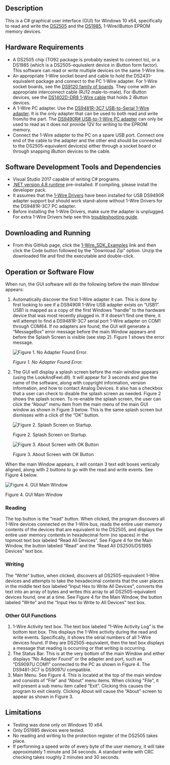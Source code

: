 ## Description

This is a C# graphical user interface (GUI) for Windows 10 x64, specifically to read and write the [DS2505](https://www.analog.com/en/products/ds2505.html#product-overview) and the  [DS1985](https://www.analog.com/en/products/ds1985.html), 1-Wire/iButton EPROM memory devices. 

## Hardware Requirements
-	A DS2505 chip (TO92 package is probably easiest to connect to), or a DS1985 (which is a DS2505-equivalent device in iButton form factor). This software can read or write multiple devices on the same 1-Wire line.
-   An appropriate 1-Wire socket board and cable to hold the DS2431-equivalent package and connect to the PC 1-Wire adapter.  For 1-Wire socket boards, see the [DS9120 family of boards](https://www.analog.com/en/design-center/evaluation-hardware-and-software/evaluation-boards-kits/ds9120.html#eb-overview). They come with an appropriate interconnect cable (RJ12 male-to-male). For iButton devices, see the [DS1402D-DR8 1-Wire cable](https://www.analog.com/en/products/ds1402d-dr8.html) that holds 2 iButton devices.
-	A 1-Wire PC adapter.  Use the [DS9481R-3C7 USB-to-Serial 1-Wire adapter](https://www.analog.com/en/design-center/evaluation-hardware-and-software/evaluation-boards-kits/ds9481r-3c7.html).  It is the only adapter that can be used to both read and write from/to the part. The [DS9490R# USB-to-1-Wire PC adapter](https://www.maximintegrated.com/en/products/ibutton-one-wire/ibutton/DS9490R.html) can only be used to read as it does not provide 12V for writing to the EPROM memory.
- Connect the 1-Wire adapter to the PC on a spare USB port. Connect one end of the cable to the adapter and the other end should be connected to the DS2505-equivalent device(s) either through a socket board or through snapping iButton devices to the cable. 
 
## Software Development Tools and Dependencies
-	Visual Studio 2017 capable of writing C# programs.
-	[.NET version 4.8 runtime](https://dotnet.microsoft.com/en-us/download/dotnet-framework/net48) pre-installed. If compiling, please install the developer pack.
-	It assumes that the [1-Wire Drivers](https://www.maximintegrated.com/en/products/ibutton-one-wire/one-wire/software-tools/drivers/download-1-wire-ibutton-drivers-for-windows.html) have been installed for USB DS9490R adapter support but should work stand-alone without 1-Wire Drivers for the DS9481R-3C7 PC adapter. 
-  Before installing the 1-Wire Drivers, make sure the adapter is unplugged.  For extra 1-Wire Drivers help see this [troubleshooting guide](https://maximsupport.microsoftcrmportals.com/en-us/knowledgebase/article/KA-16429).

## Downloading and Running
- From this GitHub page, click the [1-Wire_SDK_Examples](https://github.com/MaximIntegratedTechSupport/1-Wire_SDK_Examples) link and then click the Code button followed by the "Download Zip" option.  Unzip the downloaded file and find the executable and double-click.
  
## Operation or Software Flow
When run, the GUI software will do the following before the main Window appears:
1.	Automatically discover the first 1-Wire adapter it can.  This is done by first looking to see if a DS9490R 1-Wire USB adapter exists on “USB1”.  USB1 is mapped as a copy of the first Windows “handle” to the hardware device that was most recently plugged in. If it doesn’t find one there, it will attempt to find a DS9481R-3C7 serial port 1-Wire adapter on COM1 through COM64. If no adapters are found, the GUI will generate a “MessageBox” error message before the main Window appears and before the Splash Screen is visible (see step 2). Figure 1 shows the error message.

    ![Figure 1.  No Adapter Found Error.](./images/AdapterNotFound.png) 
 
    *Figure 1.  No Adapter Found Error.*

2.	The GUI will display a splash screen before the main window appears (using the LookAndFeel.dll).  It will appear for 3 seconds and give the name of the software, along with copyright information, version information, and how to contact Analog Devices. It also has a checkbox that a user can check to disable the splash screen as needed. Figure 2 shows the splash screen. To re-enable the splash screen, the user can click the “About” menu item from the main menu of the main GUI window as shown in Figure 3 below. This is the same splash screen but dismisses with a click of the “OK” button.

    ![Figure 2.  Splash Screen on Startup.](./images/SplashScreen.png)  	 
 
    Figure 2.  Splash Screen on Startup. 		

    ![Figure 3. About Screen with OK Button](./images/AboutScreen.png)  	 
 
    Figure 3. About Screen with OK Button


When the main Window appears, it will contain 3 text edit boxes vertically aligned, along with 2 buttons to go with the read and write events.  See Figure 4 below.

   ![Figure 4.  GUI Main Window](./images/Main_GUI.png)   

   Figure 4.  GUI Main Window

### Reading
The top button is the “read” button.  When clicked, the program discovers all 1-Wire devices connected on the 1-Wire bus, reads the entire user memory contents of the devices that are equivalent to the DS2505, and displays the entire user memory contents in hexadecimal form (no spaces) in the topmost text box labeled “Read All Devices”.  See Figure 4 for the Main Window, the button labeled “Read” and the “Read All DS2505/DS1985 Devices” text box.  

### Writing
The “Write” button, when clicked, discovers all DS2505-equivalent 1-Wire devices and attempts to take the hexadecimal contents that the user places in the middle text box labeled “Input Hex to Write All Devices”, converts the text into an array of bytes and writes this array to all DS2505-equivalent devices found, one at a time. See Figure 4 for the Main Window, the button labeled “Write” and the “Input Hex to Write to All Devices" text box.

### Other GUI Functions 
1.	1-Wire Activity text box.  The text box labeled “1-Wire Activity Log” is the bottom text box.  This displays the 1-Wire activity during the read and write events.  Specifically, it shows the serial numbers of all 1-Wire devices found. If they are DS2505-equivalent, then the text box displays a message that reading is occurring or that writing is occurring.
2.	The Status Bar. This is at the very bottom of the main Window and either displays “No Adapter Found” or the adapter and port, such as “DS9097U COM1” connected to the PC as shown in Figure 4. The DS9481-3C7 is DS9097U compatible.
3.	Main Menu.  See Figure 4. This is located at the top of the main window and consists of “File” and “About” menu items.  When clicking "File", it will present a sub menu item called “Exit”.  Clicking this causes the program to exit cleanly.  Clicking About will cause the “About" screen to appear as shown in Figure 3.


## Limitations
-	Testing was done only on Windows 10 x64.
-	Only DS1985 devices were tested.
-	No reading and writing to the protection register of the DS2505 takes place.
-   If performing a speed write of every byte of the user memory, it will take approximately 1 minute and 34 seconds.  A standard write with CRC checking takes roughly 2 minutes and 30 seconds.

